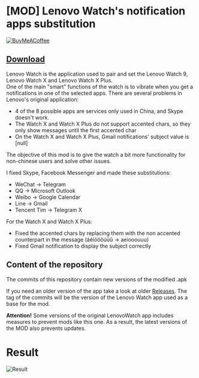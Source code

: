 # [MOD] Lenovo Watch's notification apps substitution
[![BuyMeACoffee](https://img.shields.io/badge/coffee-donate-yellow.svg?logo=buy-me-a-coffee)](https://buymeacoff.ee/erap320)

## [Download](https://github.com/ERap320/LenovoWatchMOD/releases/latest)
Lenovo Watch is the application used to pair and set the Lenovo Watch 9, Lenovo Watch X and Lenovo Watch X Plus.  
One of the main "smart" functions of the watch is to vibrate when you get a notifications in one of the selected apps.
There are several problems in Lenovo's original application:
- 4 of the 8 possible apps are services only used in China, and Skype doesn't work.
- The Watch X and Watch X Plus do not support accented chars, so they only show messages until the first accented char
- On the Watch X and Watch X Plus, Gmail notifications' subject value is [null]

The objective of this mod is to give the watch a bit more functionality for non-chinese users and solve other issues.

I fixed Skype, Facebook Messenger and made these substitutions:
* WeChat -> Telegram
* QQ -> Microsoft Outlook
* Weibo -> Google Calendar
* Line -> Gmail
* Tencent Tim -> Telegram X

For the Watch X and Watch X Plus:
- Fixed the accented chars by replacing them with the non accented counterpart in the message (áéíóöőúüű -> aeiooouuu)
- Fixed Gmail notification to display the subject correctly

## Content of the repository
The commits of this repository contain new versions of the modified .apk

If you need an older version of the app take a look at older [Releases](https://github.com/ERap320/LenovoWatchMOD/releases). The tag of the commits will be the version of the Lenovo Watch app used as a base for the mod.

**Attention!** Some versions of the original LenovoWatch app includes measures to prevent mods like this one. As a result, the latest versions of the MOD also prevents updates.

# Result
![Result](https://i.imgur.com/NSQKVrK.jpg)
